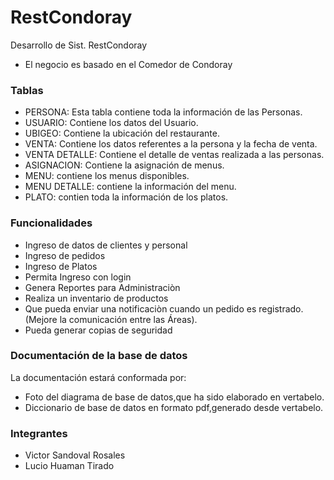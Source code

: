 # RestCondoray
Desarrollo de Sist. RestCondoray
- El negocio es basado en el Comedor de Condoray
### Tablas

- PERSONA: Esta tabla contiene toda la información de las Personas.
- USUARIO: Contiene los datos del Usuario.
- UBIGEO: Contiene la ubicación del restaurante.
- VENTA: Contiene los datos referentes a la persona y la fecha de venta.
- VENTA DETALLE: Contiene el detalle de ventas realizada a las personas.
- ASIGNACION: Contiene la asignación de menus.
- MENU: contiene los menus disponibles.
- MENU DETALLE: contiene la información del menu.
- PLATO: contien toda la información de los platos.

### Funcionalidades

- Ingreso de datos de clientes y personal
- Ingreso de pedidos
- Ingreso de Platos
- Permita Ingreso con login
- Genera Reportes para Administraciòn
- Realiza un inventario de productos
- Que pueda enviar una notificaciòn cuando un pedido es registrado.(Mejore la comunicación entre las Áreas).
- Pueda generar copias de seguridad

### Documentación de la base de datos 
La documentación estará conformada por:
- Foto del diagrama de base de datos,que ha sido elaborado en vertabelo.
- Diccionario de base de datos en formato pdf,generado desde vertabelo.

### Integrantes
- Victor Sandoval Rosales
- Lucio Huaman Tirado


